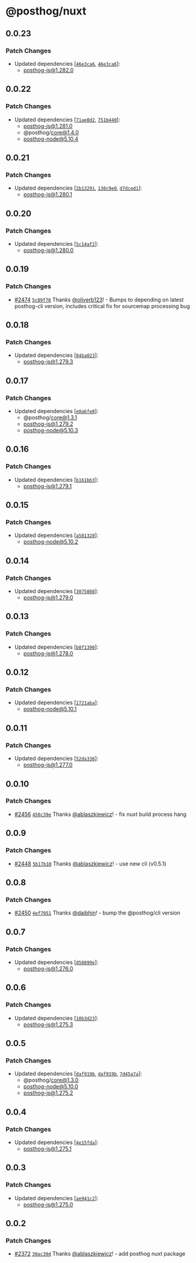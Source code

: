 # @posthog/nuxt

## 0.0.23

### Patch Changes

- Updated dependencies [[`46e3ca6`](https://github.com/PostHog/posthog-js/commit/46e3ca600ca478db1b319b36695dea090aa60f98), [`46e3ca6`](https://github.com/PostHog/posthog-js/commit/46e3ca600ca478db1b319b36695dea090aa60f98)]:
  - posthog-js@1.282.0

## 0.0.22

### Patch Changes

- Updated dependencies [[`71ae0d2`](https://github.com/PostHog/posthog-js/commit/71ae0d2a55cbf69a2b60ac3ee29906f379408898), [`751b440`](https://github.com/PostHog/posthog-js/commit/751b44040c4c0c55a19df2ad0e5f215943620e51)]:
  - posthog-js@1.281.0
  - @posthog/core@1.4.0
  - posthog-node@5.10.4

## 0.0.21

### Patch Changes

- Updated dependencies [[`2b13291`](https://github.com/PostHog/posthog-js/commit/2b13291db4098f076e209caae71019ab10861956), [`130c9e0`](https://github.com/PostHog/posthog-js/commit/130c9e0677dbce372986e72fca65075c4a4d78de), [`d7dced1`](https://github.com/PostHog/posthog-js/commit/d7dced1772e9b2954a250c3ace8a21e74a4e8668)]:
  - posthog-js@1.280.1

## 0.0.20

### Patch Changes

- Updated dependencies [[`5c14af2`](https://github.com/PostHog/posthog-js/commit/5c14af20818f8639dbe127de0ef7fddca06ed86b)]:
  - posthog-js@1.280.0

## 0.0.19

### Patch Changes

- [#2474](https://github.com/PostHog/posthog-js/pull/2474) [`5c89f78`](https://github.com/PostHog/posthog-js/commit/5c89f7828a39963b0fee23d0d9b8381bd87b0bf4) Thanks [@oliverb123](https://github.com/oliverb123)! - Bumps to depending on latest posthog-cli version, includes critical fix for sourcemap processing bug

## 0.0.18

### Patch Changes

- Updated dependencies [[`04ba023`](https://github.com/PostHog/posthog-js/commit/04ba0230785ea118fe5016057b97813d1fa76d11)]:
  - posthog-js@1.279.3

## 0.0.17

### Patch Changes

- Updated dependencies [[`e0a6fe0`](https://github.com/PostHog/posthog-js/commit/e0a6fe013b5a1e92a6e7685f35f715199b716b34)]:
  - @posthog/core@1.3.1
  - posthog-js@1.279.2
  - posthog-node@5.10.3

## 0.0.16

### Patch Changes

- Updated dependencies [[`b161bb3`](https://github.com/PostHog/posthog-js/commit/b161bb3258b6dae879f76fd828a438ff6c07797f)]:
  - posthog-js@1.279.1

## 0.0.15

### Patch Changes

- Updated dependencies [[`a581328`](https://github.com/PostHog/posthog-js/commit/a581328156d6ee50804cd740aa84c05d4e9c1f22)]:
  - posthog-node@5.10.2

## 0.0.14

### Patch Changes

- Updated dependencies [[`3075888`](https://github.com/PostHog/posthog-js/commit/3075888be97e03b0485d2596f9fad2bd2ba7e192)]:
  - posthog-js@1.279.0

## 0.0.13

### Patch Changes

- Updated dependencies [[`b0f1390`](https://github.com/PostHog/posthog-js/commit/b0f1390d66c46c7abd308ffd88397d0ece7d5f82)]:
  - posthog-js@1.278.0

## 0.0.12

### Patch Changes

- Updated dependencies [[`1721aba`](https://github.com/PostHog/posthog-js/commit/1721aba7e30d1f4a3f5a3f9c1ce35af5af0a4583)]:
  - posthog-node@5.10.1

## 0.0.11

### Patch Changes

- Updated dependencies [[`52da336`](https://github.com/PostHog/posthog-js/commit/52da3364ace5b879e1a7c64c8970ffb6fab439b6)]:
  - posthog-js@1.277.0

## 0.0.10

### Patch Changes

- [#2456](https://github.com/PostHog/posthog-js/pull/2456) [`450c39e`](https://github.com/PostHog/posthog-js/commit/450c39e39998fad54cf568635c70fb1f08d39c81) Thanks [@ablaszkiewicz](https://github.com/ablaszkiewicz)! - fix nuxt build process hang

## 0.0.9

### Patch Changes

- [#2448](https://github.com/PostHog/posthog-js/pull/2448) [`5b17b10`](https://github.com/PostHog/posthog-js/commit/5b17b1078130200a1e1bb89089d08cdf3ad255c5) Thanks [@ablaszkiewicz](https://github.com/ablaszkiewicz)! - use new cli (v0.5.1)

## 0.0.8

### Patch Changes

- [#2450](https://github.com/PostHog/posthog-js/pull/2450) [`4ef7051`](https://github.com/PostHog/posthog-js/commit/4ef7051bc1d29a4013227f910b6a060969486136) Thanks [@daibhin](https://github.com/daibhin)! - bump the @posthog/cli version

## 0.0.7

### Patch Changes

- Updated dependencies [[`d50899e`](https://github.com/PostHog/posthog-js/commit/d50899e9e86cd0ad6a43b3f6e840ee9638394992)]:
  - posthog-js@1.276.0

## 0.0.6

### Patch Changes

- Updated dependencies [[`10b3d23`](https://github.com/PostHog/posthog-js/commit/10b3d232b3c6ce38de5500654e6f8aa3e80c280a)]:
  - posthog-js@1.275.3

## 0.0.5

### Patch Changes

- Updated dependencies [[`daf919b`](https://github.com/PostHog/posthog-js/commit/daf919be225527ee4ad026d806dec195b75e44aa), [`daf919b`](https://github.com/PostHog/posthog-js/commit/daf919be225527ee4ad026d806dec195b75e44aa), [`7d45a7a`](https://github.com/PostHog/posthog-js/commit/7d45a7a52c44ba768913d66a4c4363d107042682)]:
  - @posthog/core@1.3.0
  - posthog-node@5.10.0
  - posthog-js@1.275.2

## 0.0.4

### Patch Changes

- Updated dependencies [[`4e15fda`](https://github.com/PostHog/posthog-js/commit/4e15fdada76201eaceb407c3260a8fef025c87d0)]:
  - posthog-js@1.275.1

## 0.0.3

### Patch Changes

- Updated dependencies [[`ae941c2`](https://github.com/PostHog/posthog-js/commit/ae941c27673e50d01cecdbf55364cffa894379c4)]:
  - posthog-js@1.275.0

## 0.0.2

### Patch Changes

- [#2372](https://github.com/PostHog/posthog-js/pull/2372) [`30ac39d`](https://github.com/PostHog/posthog-js/commit/30ac39d39b6cbcd6d07975537a47b98855c744c7) Thanks [@ablaszkiewicz](https://github.com/ablaszkiewicz)! - add posthog nuxt package
